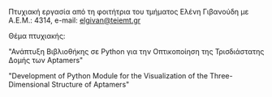 Πτυχιακή εργασία από τη φοιτήτρια του τμήματος Ελένη Γιβανούδη με Α.Ε.Μ.: 4314, e-mail: elgivan@teiemt.gr

Θέμα πτυχιακής:

"Ανάπτυξη Βιβλιοθήκης σε Python για την Οπτικοποίηση της Τρισδιάστατης Δομής των Αptamers"

"Development of Python Module for the Visualization of the Three-Dimensional Structure of Aptamers"


